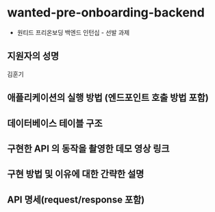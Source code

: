 # wanted-pre-onboarding-backend

- 원티드 프리온보딩 백엔드 인턴십 - 선발 과제

## 지원자의 성명

김훈기

## 애플리케이션의 실행 방법 (엔드포인트 호출 방법 포함)

## 데이터베이스 테이블 구조

## 구현한 API 의 동작을 촬영한 데모 영상 링크

## 구현 방법 및 이유에 대한 간략한 설명

## API 명세(request/response 포함)
